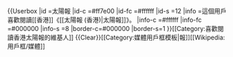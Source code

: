 {{Userbox
|id      =太陽報
|id-c    =#ff7e00
|id-fc   =#ffffff
|id-s    =12
|info    =這個用戶喜歡閱讀[[香港]]《[[太陽報 (香港)|太陽報]]》。
|info-c  =#ffffff
|info-fc =#000000
|info-s  =8
|border-c=#000000
|border-s=1
}}<includeonly>[[Category:喜歡閱讀香港太陽報的維基人]]</includeonly><noinclude>
{{Clear}}[[Category:媒體用戶框模板|報]][[Wikipedia:用戶框/媒體]]</noinclude>